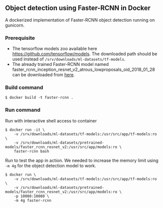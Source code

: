 ## Object detection using Faster-RCNN in Docker
A dockerized implementation of Faster-RCNN object detection running on gunicorn.

### Prerequisite
- The tensorflow models zoo available here https://github.com/tensorflow/models. The downloaded path should be used instead of `/srv/downloads/ml-datasets/tf-models`.
- The already trained Faster-RCNN model named faster_rcnn_inception_resnet_v2_atrous_lowproposals_oid_2018_01_28
 can be downloaded from [here][1].

[1]: http://download.tensorflow.org/models/object_detection/ssd_mobilenet_v2_coco_2018_03_29.tar.gz

### Build command
```
$ docker build -t faster-rcnn .
```

### Run command

Run with interactive shell access to container
```
$ docker run -it \
    -v /srv/downloads/ml-datasets/tf-models:/usr/src/app/tf-models:ro \
    -v /srv/downloads/ml-datasets/pretrained-models/faster_rcnn_resnet_v2:/usr/src/app/models:ro \
    faster-rcnn bash
```

Run to test the app in action. We needed to increase the memory limit using `-m 4g` for the object detection model to work.
```
$ docker run \
    -v /srv/downloads/ml-datasets/tf-models:/usr/src/app/tf-models:ro \
    -v /srv/downloads/ml-datasets/pretrained-models/faster_rcnn_resnet_v2:/usr/src/app/models:ro \
    -p 10080:10080 \
    -m 4g faster-rcnn
```